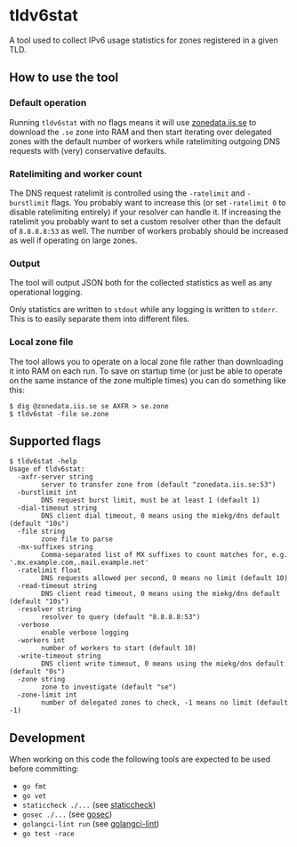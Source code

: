 # tldv6stat
A tool used to collect IPv6 usage statistics for zones registered in a given TLD.

## How to use the tool
### Default operation
Running `tldv6stat` with no flags means it will use
[zonedata.iis.se](https://internetstiftelsen.se/en/zone-data/) to download the
`.se` zone into RAM and then start iterating over delegated zones with the default
number of workers while ratelimiting outgoing DNS requests with (very)
conservative defaults.

### Ratelimiting and worker count
The DNS request ratelimit is controlled using the `-ratelimit` and
`-burstlimit` flags. You probably want to increase this (or set `-ratelimit 0`
to disable ratelimiting entirely) if your resolver can handle it. If
increasing the ratelimit you probably want to set a custom resolver other than
the default of `8.8.8.8:53` as well. The number of workers probably should be
increased as well if operating on large zones.

### Output
The tool will output JSON both for the collected statistics as well as any operational logging.

Only statistics are written to `stdout` while any logging is written to
`stderr`. This is to easily separate them into different files.

### Local zone file
The tool allows you to operate on a local zone file rather than downloading
it into RAM on each run. To save on startup time (or just be able to operate on
the same instance of the zone multiple times) you can do something like this:
```
$ dig @zonedata.iis.se se AXFR > se.zone
$ tldv6stat -file se.zone
```

## Supported flags
```
$ tldv6stat -help
Usage of tldv6stat:
  -axfr-server string
    	server to transfer zone from (default "zonedata.iis.se:53")
  -burstlimit int
    	DNS request burst limit, must be at least 1 (default 1)
  -dial-timeout string
    	DNS client dial timeout, 0 means using the miekg/dns default (default "10s")
  -file string
    	zone file to parse
  -mx-suffixes string
    	Comma-separated list of MX suffixes to count matches for, e.g. '.mx.example.com,.mail.example.net'
  -ratelimit float
    	DNS requests allowed per second, 0 means no limit (default 10)
  -read-timeout string
    	DNS client read timeout, 0 means using the miekg/dns default (default "10s")
  -resolver string
    	resolver to query (default "8.8.8.8:53")
  -verbose
    	enable verbose logging
  -workers int
    	number of workers to start (default 10)
  -write-timeout string
    	DNS client write timeout, 0 means using the miekg/dns default (default "0s")
  -zone string
    	zone to investigate (default "se")
  -zone-limit int
    	number of delegated zones to check, -1 means no limit (default -1)
```

## Development
When working on this code the following tools are expected to be used before
committing:
* `go fmt`
* `go vet`
* `staticcheck ./...` (see [staticcheck](https://staticcheck.io))
* `gosec ./...` (see [gosec](https://github.com/securego/gosec))
* `golangci-lint run` (see [golangci-lint](https://golangci-lint.run))
* `go test -race`
